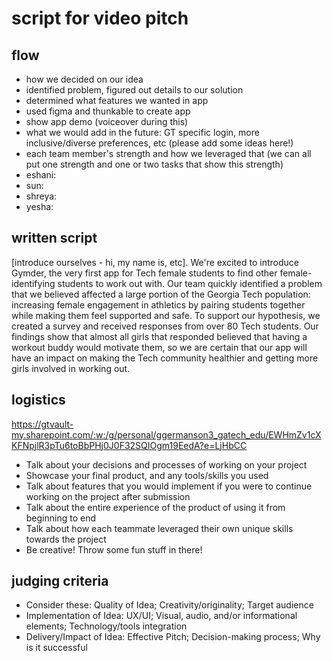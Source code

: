 # script for video pitch

## flow
- how we decided on our idea
- identified problem, figured out details to our solution
- determined what features we wanted in app
- used figma and thunkable to create app
- show app demo (voiceover during this)
- what we would add in the future: GT specific login, more inclusive/diverse preferences, etc (please add some ideas here!)
- each team member's strength and how we leveraged that (we can all put one strength and one or two tasks that show this strength)
- eshani: 
- sun: 
- shreya:  
- yesha: 

## written script
[introduce ourselves - hi, my name is, etc]. We're excited to introduce Gymder, the very first app for Tech female students to find other female-identifying students to work out with. Our team quickly identified a problem that we believed affected a large portion of the Georgia Tech population: increasing female engagement in athletics by pairing students together while making them feel supported and safe. To support our hypothesis, we created a survey and received responses from over 80 Tech students. Our findings show that almost all girls that responded believed that having a workout buddy would motivate them, so we are certain that our app will have an impact on making the Tech community healthier and getting more girls involved in working out. 

## logistics
https://gtvault-my.sharepoint.com/:w:/g/personal/ggermanson3_gatech_edu/EWHmZv1cXKFNpjlR3pTu6toBbPHj0J0F32SQIOgm19EedA?e=LjHbCC
- Talk about your decisions and processes of working on your project
- Showcase your final product, and any tools/skills you used
- Talk about features that you would implement if you were to continue working on the project after submission
- Talk about the entire experience of the product of using it from beginning to end
- Talk about how each teammate leveraged their own unique skills towards the project
- Be creative! Throw some fun stuff in there!

## judging criteria
- Consider these: Quality of Idea; Creativity/originality; Target audience
- Implementation of Idea: UX/UI; Visual, audio, and/or informational elements; Technology/tools integration
- Delivery/Impact of Idea: Effective Pitch; Decision-making process; Why is it successful
